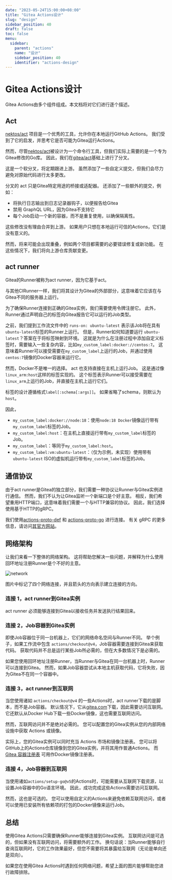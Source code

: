 ```yaml
---
date: "2023-05-24T15:00:00+08:00"
title: "Gitea Actions设计"
slug: "design"
sidebar_position: 40
draft: false
toc: false
menu:
  sidebar:
    parent: "actions"
    name: "设计"
    sidebar_position: 40
    identifier: "actions-design"
---
```


# Gitea Actions设计

Gitea Actions由多个组件组成。本文档将对它们进行逐个描述。

## Act

[nektos/act](https://github.com/nektos/act) 项目是一个优秀的工具，允许你在本地运行GitHub Actions。
我们受到了它的启发，并思考它是否可能为Gitea运行Actions。

然而，尽管[nektos/act](https://github.com/nektos/act)被设计为一个命令行工具，但我们实际上需要的是一个专为Gitea修改的Go库。
因此，我们在[gitea/act](https://gitea.com/gitea/act)基础上进行了分叉。

这是一个软分叉，将定期跟进上游。
虽然添加了一些自定义提交，但我们会尽力避免对原始代码进行太多更改。

分叉的 act 只是Gitea特定用途的桥接或适配器。
还添加了一些额外的提交，例如：

- 将执行日志输出到日志记录器钩子，以便报告给Gitea
- 禁用 GraphQL URL，因为Gitea不支持它
- 每个Job启动一个新的容器，而不是重复使用，以确保隔离性。

这些修改没有理由合并到上游。
如果用户只想在本地运行可信的Actions，它们是没有意义的。

然而，将来可能会出现重叠，例如两个项目都需要的必要错误修复或新功能。
在这些情况下，我们将向上游仓库贡献变更。

## act runner

Gitea的Runner被称为act runner，因为它基于act。

与其他CIRunner一样，我们将其设计为Gitea的外部部分，这意味着它应该在与Gitea不同的服务器上运行。

为了确保Runner连接到正确的Gitea实例，我们需要使用令牌注册它。
此外，Runner通过声明自己的标签向Gitea报告它可以运行的Job类型。

之前，我们提到工作流文件中的 `runs-on: ubuntu-latest` 表示该Job将在具有`ubuntu-latest`标签的Runner上运行。
但是，Runner如何知道要运行 `ubuntu-latest`？答案在于将标签映射到环境。
这就是为什么在注册过程中添加自定义标签时，需要输入一些复杂内容，比如`my_custom_label:docker://centos:7`。
这意味着Runner可以接受需要在`my_custom_label`上运行的Job，并通过使用`centos:7`镜像的Docker容器来运行它。

然而，Docker不是唯一的选择。
act 也支持直接在主机上运行Job。
这是通过像`linux_arm:host`这样的标签实现的。
这个标签表示Runner可以接受需要在`linux_arm`上运行的Job，并直接在主机上运行它们。

标签的设计遵循格式`label[:schema[:args]]`。
如果省略了schema，则默认为`host`。

因此，

- `my_custom_label:docker://node:18`：使用`node:18 Docker`镜像运行带有`my_custom_label`标签的Job。
- `my_custom_label:host`：在主机上直接运行带有`my_custom_label`标签的Job。
- `my_custom_label`：等同于`my_custom_label:host`。
- `my_custom_label:vm:ubuntu-latest`：（仅为示例，未实现）使用带有`ubuntu-latest` ISO的虚拟机运行带有`my_custom_label`标签的Job。

## 通信协议

由于act runner是Gitea的独立部分，我们需要一种协议让Runner与Gitea实例进行通信。
然而，我们不认为让Gitea监听一个新端口是个好主意。
相反，我们希望重用HTTP端口，这意味着我们需要一个与HTTP兼容的协议。
因此，我们选择使用基于HTTP的gRPC。

我们使用[actions-proto-def](https://gitea.com/gitea/actions-proto-def) 和 [actions-proto-go](https://gitea.com/gitea/actions-proto-go) 进行连接。
有关 gRPC 的更多信息，请访问[其官方网站](https://grpc.io/)。

## 网络架构

让我们来看一下整体的网络架构。
这将帮助您解决一些问题，并解释为什么使用回环地址注册Runner是个不好的主意。

![network](/images/usage/actions/network.png)

图片中标记了四个网络连接，并且箭头的方向表示建立连接的方向。

### 连接 1，act runner到Gitea实例

act runner 必须能够连接到Gitea以接收任务并发送执行结果回来。

### 连接 2，Job容器到Gitea实例

即使Job容器位于同一台机器上，它们的网络命名空间与Runner不同。
举个例子，如果工作流中包含 `actions/checkout@v4`，Job容器需要连接到Gitea来获取代码。
获取代码并不总是运行某些Job所必需的，但在大多数情况下是必需的。

如果您使用回环地址注册Runner，当Runner与Gitea在同一台机器上时，Runner可以连接到Gitea。
然而，如果Job容器尝试从本地主机获取代码，它将失败，因为Gitea不在同一个容器中。

### 连接 3，act runner到互联网

当您使用诸如 `actions/checkout@v4` 的一些Actions时，act runner下载的是脚本，而不是Job容器。
默认情况下，它从[gitea.com](http://gitea.com/)下载，因此需要访问互联网。
它还默认从Docker Hub下载一些Docker镜像，这也需要互联网访问。

然而，互联网访问并不是绝对必需的。
您可以配置您的Gitea实例从您的内部网络设施中获取 Actions 或镜像。

实际上，您的Gitea实例可以同时充当 Actions 市场和镜像注册表。
您可以将GitHub上的Actions仓库镜像到您的Gitea实例，并将其用作普通Actions。
而 [Gitea 容器注册表](usage/packages/container.md) 可用作Docker镜像注册表。

### 连接 4，Job容器到互联网

当使用诸如`actions/setup-go@v5`的Actions时，可能需要从互联网下载资源，以设置Job容器中的Go语言环境。
因此，成功完成这些Actions需要访问互联网。

然而，这也是可选的。
您可以使用自定义的Actions来避免依赖互联网访问，或者可以使用已安装所有依赖项的打包的Docker镜像来运行Job。

## 总结

使用Gitea Actions只需要确保Runner能够连接到Gitea实例。
互联网访问是可选的，但如果没有互联网访问，将需要额外的工作。
换句话说：当Runner能够自行查询互联网时，它的工作效果最好，但您不需要将其暴露给互联网（无论是单向还是双向）。

如果您在使用Gitea Actions时遇到任何网络问题，希望上面的图片能够帮助您进行故障排除。

